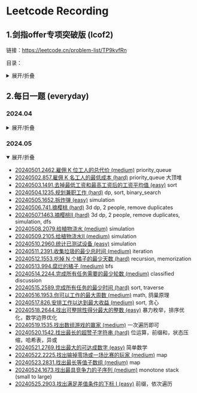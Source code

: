 # Leetcode Recording

## 1.剑指offer专项突破版 (lcof2)

链接：https://leetcode.cn/problem-list/TP9kvfRn

目录：

<details>
<summary>展开/折叠</summary>

- 基础计算
- [LCR 001. 两数相除 (easy)](./lcof2/001.divide-two-integers.ipynb)
- [LCR 002. 二进制求和 (easy)](./lcof2/002.add-binary.ipynb)
- [LCR 003. 比特位计数 (easy)](./lcof2/003.counting-bits.ipynb)
- [LCR 004. 只出现一次的数字 II (medium)](./lcof2/004.single-number-ii.ipynb)
- [LCR 005. 最大单词长度乘积 (medium)](./lcof2/005.maximum-product-of-word-lengths.ipynb)
- [LCR 006. 两数之和 II - 输入有序数组 (easy)](./lcof2/006.two-sum-ii-input-array-is-sorted.ipynb)
- [LCR 007. 三数之和 (easy)](./lcof2/007.3sum.ipynb)
- 数组
- [LCR 008. 长度最小的子数组 (medium)](./lcof2/008.minimum-size-subarray-sum.ipynb)
- [LCR 009. 乘积小于 K 的子数组 (medium)](./lcof2/009.subarray-product-less-than-k.ipynb)
- [LCR 010. 和为 K 的子数组 (medium)](./lcof2/010.subarray-sum-equals-k.ipynb)
- [LCR 011. 连续数组 (medium)](./lcof2/011.contiguous-array.ipynb)
- [LCR 012. 寻找数组的中心下标 (easy)](./lcof2/012.find-pivot-index.ipynb)
- [LCR 013. 二维区域和检索 - 矩阵不可变 (medium)](./lcof2/013.range-sum-query-2d-immutable.ipynb)
- 字符串
- [LCR 014. 字符串的排列 (medium)](./lcof2/014.permutation-in-string.ipynb)
- [LCR 015. 找到字符串中所有字母异位词 (medium)](./lcof2/015.find-all-anagrams-in-a-string.ipynb)
- [LCR 016. 无重复字符的最长子串 (easy)](./lcof2/016.longest-substring-without-repeating-characters.ipynb)
- [LCR 017. 最小覆盖子串 (hard)](./lcof2/017.minimum-window-substring.ipynb)
- [LCR 018. 验证回文串 (easy)](./lcof2/018.valid-palindrome.ipynb)
- [LCR 019. 验证回文串 II (easy)](./lcof2/019.valid-palindrome-ii.ipynb)
- [LCR 020. 回文子串 (medium)](./lcof2/020.palindromic-substrings.ipynb)
- 链表、双指针、递归
- [LCR 021. 删除链表的倒数第 N 个结点 (medium)](./lcof2/021.remove-nth-node-from-end-of-list.ipynb)
- [LCR 022. 环形链表 II (medium)](./lcof2/022.linked-list-cycle-ii.ipynb)
- [LCR 023. 相交链表 (easy)](./lcof2/023.intersection-of-two-linked-lists.ipynb)
- [LCR 024. 反转链表 (easy)](./lcof2/024.reverse-linked-list.ipynb)
- [LCR 025. 两数相加 II (medium)](./lcof2/025.add-two-numbers-ii.ipynb)
- [LCR 026. 重排链表 (medium)](./lcof2/026.reorder-list.ipynb)
- [LCR 027. 回文链表 (easy)](./lcof2/027.palindrome-linked-list.ipynb)
- [LCR 028. 扁平化多级双向链表 (medium)](./lcof2/028.flatten-a-multilevel-doubly-linked-list.ipynb)
- [LCR 029. 循环有序列表的插入 (medium)](./lcof2/029.insert-into-a-sorted-circular-linked-list.ipynb)
- 哈希表
- [LCR 030. O(1) 时间插入、删除和获取随机元素 (medium)](./lcof2/030.insert-delete-getrandom-o1.ipynb)
- [LCR 031. LRU 缓存 (medium)](./lcof2/031.lru-cache.ipynb)
- [LCR 032. 有效的字母异位词 (easy)](./lcof2/032.valid-anagram.ipynb)
- [LCR 033. 字母异位词分组 (medium)](./lcof2/033.group-anagrams.ipynb)
- [LCR 034. 验证外星语词典 (easy)](./lcof2/034.verifying-an-alien-dictionary.ipynb)
- 栈，数组
- [LCR 035. 最小时间差 (medium)](./lcof2/035.minimum-time-difference.ipynb)
- [LCR 036. 逆波兰表达式求值 (medium)](./lcof2/036.evaluate-reverse-polish-notation.ipynb)
- [LCR 037. 行星碰撞 (medium)](./lcof2/037.asteroid-collision.ipynb)
- [LCR 038. 每日温度 (medium)](./lcof2/038.daily-temperatures.ipynb)
- [LCR 039. 柱状图中最大的矩形 (hard)](./lcof2/039.largest-rectangle-in-histogram.ipynb)
- [LCR 040. 最大矩形 (hard)](./lcof2/040.maximal-rectangle.ipynb)
- [LCR 041. 数据流中的移动平均值 (easy)](./lcof2/041.moving-average-from-data-stream.ipynb)
- [LCR 042. 最近的请求次数 (easy)](./lcof2/042.number-of-recent-calls.ipynb)
- 二叉树，深度/广度优先搜索
- [LCR 043. 完全二叉树插入器 (medium)](./lcof2/043.complete-binary-tree-inserter.ipynb)
- [LCR 044. 在每个树行中找最大值 (medium)](./lcof2/044.find-largest-value-in-each-tree-row.ipynb)
- [LCR 045. 找树左下角的值 (medium)](./lcof2/045.ind-bottom-left-tree-value.ipynb)
- [LCR 046. 二叉树的右视图 (medium)](./lcof2/046.binary-tree-right-side-view.ipynb)
- [LCR 047. 二叉树剪枝 (medium)](./lcof2/047.binary-tree-pruning.ipynb)
- [LCR 048. 二叉树的序列化与反序列化 (hard)](./lcof2/048.serialize-and-deserialize-binary-tree.ipynb)
- [LCR 049. 求根节点到叶节点数字之和 (medium)](./lcof2/049.sum-root-to-leaf-numbers.ipynb)
- [LCR 050. 路径总和 III (medium)](./lcof2/050.path-sum-iii.ipynb)
- [LCR 051. 二叉树中的最大路径和 (hard)](./lcof2/051.binary-tree-maximum-path-sum.ipynb)
- [LCR 052. 递增顺序搜索树 (easy)](./lcof2/052.increasing-order-search-tree.ipynb)
- [LCR 053. 二叉搜索树中的中序后继 (medium)](./lcof2/053.inorder-successor-in-bst.ipynb)
- [LCR 054. 把二叉搜索树转换为累加树 (medium)](./lcof2/054.binary-search-tree-to-greater-sum-tree.ipynb)
- [LCR 055. 二叉搜索树迭代器 (medium)](./lcof2/055.binary-search-tree-iterator.ipynb)
- [LCR 056. 两数之和 IV - 输入二叉搜索树 (easy)](./lcof2/056.two-sum-iv-input-is-a-bst.ipynb)
- 数组
- [LCR 057. 存在重复元素 III (medium)](./lcof2/057.contains-duplicate-iii.ipynb)
- [LCR 058. 我的日程安排表 I (medium)](./lcof2/058.my-calendar-i.ipynb)
- [LCR 059. 数据流中的第 K 大元素 (easy)](./lcof2/059.kth-largest-element-in-a-stream.ipynb)
- [LCR 060. 前 K 个高频元素 (medium)](./lcof2/060.top-k-frequent-elements.ipynb)
- [LCR 061. 查找和最小的 K 对数字 (medium)](./lcof2/061.find-k-pairs-with-smallest-sums.ipynb)
- 字典树
- [LCR 062. 实现 Trie (前缀树) (medium)](./lcof2/062.implement-trie-prefix-tree.ipynb)
- [LCR 063. 单词替换 (medium)](./lcof2/063.replace-words.ipynb)
- [LCR 064. 实现一个魔法字典 (medium)](./lcof2/064.implement-magic-dictionary.ipynb)
- [LCR 065. 单词的压缩编码 (medium)](./lcof2/065.short-encoding-of-words.ipynb)
- [LCR 066. 键值映射 (medium)](066.map-sum-pairs.ipynb)
- [LCR 067. 数组中两个数的最大异或值 (medium)](./lcof2/067.maximum-xor-of-two-numbers-in-an-array.ipynb)
- 二分查找
- [LCR 068. 搜索插入位置 (easy)](./lcof2/068.search-insert-position.ipynb)
- [LCR 069. 山脉数组的峰顶索引 (easy)](./lcof2/069.peak-index-in-a-mountain-array.ipynb)
- [LCR 070. 有序数组中的单一元素 (medium)](./lcof2/070.single-element-in-a-sorted-array.ipynb)
- [LCR 071. 按权重随机选择 (medium)](./lcof2/071.random-pick-with-weight.ipynb)
- [LCR 072. x 的平方根 (easy)](./lcof2/072.sqrtx.ipynb)
- [LCR 073. 爱吃香蕉的狒狒 (medium)](./lcof2/073.koko-eating-bananas.ipynb)
- 数组排序
- [LCR 074. 合并区间 (medium)](./lcof2/074.merge-intervals.ipynb)
- [LCR 075. 数组的相对排序 (easy)](./lcof2/075.relative-sort-array.ipynb)
- [LCR 076. 数组中的第 K 个最大元素 (medium)](./lcof2/076.kth-largest-element-in-an-array.ipynb)
- [LCR 077. 排序链表 (medium)](./lcof2/077.sort-list.ipynb)
- [LCR 078. 合并 K 个升序链表 (hard)](./lcof2/078.merge-k-sorted-lists.ipynb)
- 回溯
- [LCR 079. 子集 (medium)](./lcof2/079.subsets.ipynb)
- [LCR 080. 组合 (medium)](./lcof2/080combinations.ipynb)
- [LCR 081. 组合总和 (medium)](./lcof2/081.combination-sum.ipynb)
- [LCR 082. 组合总和 II (medium)](./lcof2/082.combination-sum-ii.ipynb) 需要先排序后面回溯中剪枝
- [LCR 083. 全排列 (medium)](./lcof2/083.permutations.ipynb)
- [LCR 084. 全排列 II (medium)](./lcof2/084.permutations-ii.ipynb) 需要先排序后面回溯中剪枝
- [LCR 085. 括号生成 (medium)](./lcof2/085.generate-parentheses.ipynb)
- [LCR 086. 分割回文串 (medium)](./lcof2/086.palindrome-partitioning.ipynb) dp+bk
- [LCR 087. 复原 IP 地址 (medium)](./lcof2/087.restore-ip-addresses.ipynb)
- 动态规划
- [LCR 088. 使用最小花费爬楼梯 (easy)](./lcof2/088.min-cost-climbing-stairs.ipynb)
- [LCR 089. 打家劫舍 (medium)](./lcof2/089.house-robber.ipynb)
- [LCR 090. 打家劫舍 II (medium)](./lcof2/090.house-robber-ii.ipynb)
- [LCR 091. 粉刷房子 (medium)](./lcof2/091.paint-house.ipynb)
- [LCR 092. 将字符串翻转到单调递增 (medium)](./lcof2/092.flip-string-to-monotone-increasing.ipynb)
- [LCR 093. 最长的斐波那契子序列的长度 (medium)](./lcof2/093.length-of-longest-fibonacci-subsequence.ipynb)
- [LCR 094. 分割回文串 II (hard)](./lcof2/094.palindrome-partitioning-ii.ipynb)
- [LCR 095. 最长公共子序列 (medium)](./lcof2/095.longest-common-subsequence.ipynb)
- [LCR 096. 交错字符串 (medium)](./lcof2/096.interleaving-string.ipynb)
- [LCR 097. 不同的子序列 (hard)](./lcof2/097.distinct-subsequences.ipynb)
- [LCR 098. 不同路径 (medium)](./lcof2/098.unique-paths.ipynb)
- [LCR 099. 最小路径和 (medium)](./lcof2/099.minimum-path-sum.ipynb)
- [LCR 100. 三角形最小路径和 (medium)](./lcof2/100.triangle.ipynb)
- [LCR 101. 分割等和子集 (easy)](./lcof2/101.partition-equal-subset-sum.ipynb) 一半背包问题（第二个循环倒序）
- [LCR 102. 目标和 (medium)](./lcof2/102.target-sum.ipynb) 一半背包问题（第二个循环倒序）
- [LCR 103. 零钱兑换 (medium)](./lcof2/103.coin-change.ipynb) 背包（第二个循环顺序）
- [LCR 104. 组合总和 Ⅳ (medium)](./lcof2/104.combination-sum-iv.ipynb) I~III 回溯，IV 动态规划
- 深度优先搜索（DFS），广度优先搜索（BFS），并查集（UnionFind），图（graph）
- [LCR 105. 岛屿的最大面积 (medium)](./lcof2/105.max-area-of-island.ipynb) bfs, dfs
- [LCR 106. 判断二分图 (medium)](./lcof2/106.is-graph-bipartite.ipynb) bfs, dfs
- [LCR 107. 01 矩阵 (medium)](./lcof2/107.01-matrix.ipynb) bfs, dp
- [LCR 108. 单词接龙 (hard)](./lcof2/108.word-ladder.ipynb) bfs, bfs+graph
- [LCR 109. 打开转盘锁 (medium)](./lcof2/109.open-the-lock.ipynb) bfs
- [LCR 110. 所有可能的路径 (medium)](./lcof2/110.all-paths-from-source-to-target.ipynb) bk
- [LCR 111. 除法求值 (medium)](./lcof2/111.evaluate-division.ipynb) bfs, uf
- [LCR 112. 矩阵中的最长递增路径 (hard)](./lcof2/112.longest-increasing-path-in-a-matrix.ipynb) dfs
- [LCR 113. 课程表 II (medium)](./lcof2/113.course-schedule-ii.ipynb) graph(g+ind)+bfs
- [LCR 114. 火星词典 (hard)](./lcof2/114.alien-dictionary.ipynb) graph(g+ind)+bfs
- [LCR 115. 序列重建 (medium)](./lcof2/115.sequence-reconstruction.ipynb) graph(g+ind)+bfs
- [LCR 116. 省份数量 (medium)](./lcof2/116.number-of-provinces.ipynb) uf, dfs
- [LCR 117. 相似字符串组 (hard)](./lcof2/117.similar-string-groups.ipynb) uf, bfs
- [LCR 118. 冗余连接 (medium)](./lcof2/118.redundant-connection.ipynb) uf
- [LCR 119. 最长连续序列 (medium)](./lcof2/119.longest-consecutive-sequence.ipynb) uf, hash, sort...

</details>

## 2.每日一题 (everyday)

### 2024.04

<details>
<summary>展开/折叠</summary>

- [20240401.2810. 故障键盘 (easy)](./everyday/202404/20240401.cpp) simulation
- [20240402.894. 所有可能的真二叉树 (medium)](./everyday/202404/20240402.cpp) recursion
- [20240403.1379. 找出克隆二叉树中的相同节点 (easy)](./everyday/202404/20240403.cpp) Conditional (ternary) operator
- [20240404.2192. 有向无环图中一个节点的所有祖先 (medium)](./everyday/202404/20240404.cpp) dfs
- [20240405.1026. 节点与其祖先之间的最大差值 (medium)](./everyday/202404/20240405.cpp) bfs
- [20240406.1483. 树节点的第 K 个祖先 (hard)](./everyday/202404/20240406.cpp) 存储
- [20240407.1600. 王位继承顺序 (medium)](./everyday/202404/20240407.cpp) 多叉树dfs，注意传参用引用
- [20240408.2009. 使数组连续的最少操作数 (hard)](./everyday/202404/20240408.cpp) n-(r-l+1)
- [20240409.2529. 正整数和负整数的最大计数 (easy)](./everyday/202404/20240409.cpp) traversal
- [20240410.1702. 修改后的最大二进制字符串 (medium)](./everyday/202404/20240410.cpp) 智力题，10→01表示1全部右移，00→10最后一位变0前面全1
- [20240411.1766. 互质树 (hard)](./everyday/202404/20240411.cpp) 妙啊！50范围内找互质数
- [20240412.2923. 找到冠军 I (easy)](./everyday/202404/20240412.cpp) 入度0
- [20240413.2924. 找到冠军 II (medium)](./everyday/202404/20240413.cpp) 入度为0看看是不是只有一个
- [20240414.705. 设计哈希集合 (easy)](./everyday/202404/20240414.cpp)
- [20240415.706. 设计哈希映射 (easy)](./everyday/202404/20240415.cpp)
- [20240416.924. 尽量减少恶意软件的传播 (hard)](./everyday/202404/20240416.cpp) dfs, union_find
- [20240417.928. 尽量减少恶意软件的传播 II (hard)](./everyday/202404/20240417.cpp) dfs, union_find
- [20240418.2007. 从双倍数组中还原原数组 (medium)](./everyday/202404/20240418.cpp)
- [20240419.1883. 准时抵达会议现场的最小跳过休息次数 (hard)](./everyday/202404/20240419.cpp) 2d dp
- [20240420.39. 组合总和 (medium)](./everyday/202404/20240420.cpp) backtracking
- [20240421.216. 组合总和 III (medium)](./everyday/202404/20240421.cpp) backtracking
- [20240422.377. 组合总和 IV (medium)](./everyday/202404/20240422.cpp) dp
- [20240423.1052. 爱生气的书店老板 (medium)](./everyday/202404/20240423.cpp) sliding window
- [20240424.2385.感染二叉树需要的总时间 (medium)](./everyday/202404/20240424.cpp) dfs, bfs
- [20240425.2739.总行驶距离 (easy)](./everyday/202404/20240425.cpp) recursion, simulation
- 20240426.1146.快照数组 (medium) [主程序](./everyday/202404/20240426.cpp) [读取数据程序](./everyday/202404/20240426getdata.cpp)
- [20240427.2639.查询网格图中每一列的宽度 (easy)](./everyday/202404/20240427.cpp) simulation
- [20240428.1017.负二进制转换 (medium)](./everyday/202404/20240428.cpp) math
- [20240429.1329.将矩阵按对角线排序 (medium)](./everyday/202404/20240429.cpp) sort
- [20240430.2798.满足目标工作时长的员工数目 (easy)](./everyday/202404/20240430.cpp) traversal
</details>

### 2024.05

<details open>
<summary>展开/折叠</summary>

- [20240501.2462.雇佣 K 位工人的总代价 (medium)](./everyday/202405/20240501.cpp) priority_queue
- [20240502.857.雇佣 K 名工人的最低成本 (hard)](./everyday/202405/20240502.cpp) priority_queue 大顶堆
- [20240503.1491.去掉最低工资和最高工资后的工资平均值 (easy)](./everyday/202405/20240503.cpp) sort
- [20240504.1235.规划兼职工作 (hard)](./everyday/202405/20240504.cpp) dp, sort, binary_search
- [20240505.1652.拆炸弹 (easy)](./everyday/202405/20240505.cpp) simulation
- [20240506.741.摘樱桃 (hard)](./everyday/202405/20240506.cpp) 3d dp, 2 people, remove duplicates
- [20240507.1463.摘樱桃II (hard)](./everyday/202405/20240507.cpp) 3d dp, 2 people, remove duplicates, simulation, dfs
- [20240508.2079.给植物浇水 (medium)](./everyday/202405/20240508.cpp) simulation
- [20240509.2105.给植物浇水II (medium)](./everyday/202405/20240509.cpp) simulation
- [20240510.2960.统计已测试设备 (easy)](./everyday/202405/20240510.cpp) simulation
- [20240511.2391.收集垃圾的最少总时间 (medium)](./everyday/202405/20240511.cpp) iteration
- [20240512.1553.吃掉 N 个橘子的最少天数 (hard)](./everyday/202405/20240512.cpp) recursion, memorization
- [20240513.994.腐烂的橘子 (medium)](./everyday/202405/20240513.cpp) bfs
- [20240514.2244.完成所有任务需要的最少轮数 (medium)](./everyday/202405/20240514.cpp) classified discussion
- [20240515.2589.完成所有任务的最少时间 (hard)](./everyday/202405/20240515.cpp) sort, traverse
- [20240516.1953.你可以工作的最大周数 (medium)](./everyday/202405/20240516.cpp) math, 鸽巢原理
- [20240517.826.安排工作以达到最大收益 (medium)](./everyday/202405/20240517.cpp) sort, 贪心
- [20240518.2644.找出可整除性得分最大的整数 (easy)](./everyday/202405/20240518.cpp) 暴力枚举，排序优化，数学边界优化
- [20240519.1535.找出数组游戏的赢家 (medium)](./everyday/202405/20240519.cpp) 一次遍历即可
- [20240520.1542.找出最长的超赞子字符串 (hard)](./everyday/202405/20240520.cpp) 位运算，前缀和，状态压缩，哈希表，异或
- [20240521.2769.找出最大的可达成数字 (easy)](./everyday/202405/20240521.cpp) 简单数学
- [20240522.2225.找出输掉零场或一场比赛的玩家 (medium)](./everyday/202405/20240522.cpp) map
- [20240523.2831.找出最长等值子数组 (medium)](./everyday/202405/202405223.cpp) map
- [20240524.1673.找出最具竞争力的子序列 (medium)](./everyday/202405/20240524.cpp) monotone stack (small to large)
- [20240525.2903.找出满足差值条件的下标 I (easy)](./everyday/202405/20240525.cpp) 前缀，依次遍历

</details>